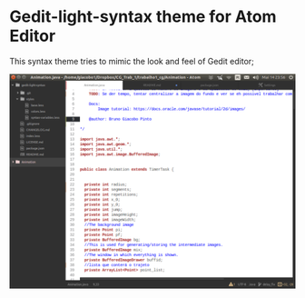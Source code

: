 # Gedit-light-syntax theme for Atom Editor

This syntax theme tries to mimic the look and feel of Gedit editor;

![A screenshot of your theme](gedit-light.png)
